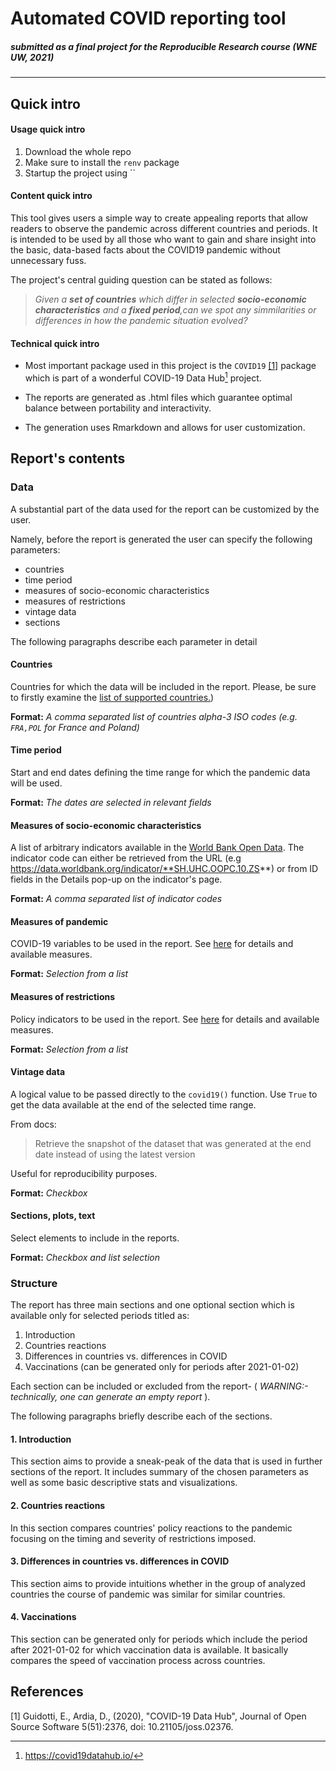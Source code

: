 # Automated COVID reporting tool

##### submitted as a final project for the Reproducible Research course (WNE UW, 2021) 

---
## Quick intro

#### Usage quick intro

1. Download the whole repo
2. Make sure to install the `renv` package
3. Startup the project using ``

#### Content quick intro

This tool gives users a simple way to create appealing reports that allow readers to observe the pandemic across different countries and periods. It is intended to be used by all those who want to gain and share insight into the basic, data-based facts about the COVID19 pandemic without unnecessary fuss.

The project's central guiding question can be stated as follows:

> *Given a **set of countries** which differ in selected **socio-economic characteristics** and a **fixed period**,can we spot any simmilarities or differences in how the pandemic situation evolved?*

#### Technical quick intro 

- Most important package used in this project is the ```COVID19``` [[1]](#1) package which is part of a wonderful COVID-19 Data Hub[^1] project.

- The reports are generated as .html files which guarantee optimal balance between portability and interactivity.

- The generation uses Rmarkdown and allows for user customization.

## Report's contents

### Data

A substantial part of the data used for the report can be customized by the user.

Namely, before the report is generated the user can specify the following parameters:

 - countries 
 - time period
 - measures of socio-economic characteristics
 - measures of restrictions
 - vintage data
 - sections
 
 
The following paragraphs describe each parameter in detail

#### Countries

Countries for which the data will be included in the report.
Please, be sure to firstly examine the [ list of supported countries.](https://covid19datahub.io/))

**Format:** *A comma separated list of countries alpha-3 ISO codes (e.g. ```FRA,POL``` for France and Poland)* 


#### Time period

Start and end dates defining the time range for which the pandemic data will be used.

**Format:** *The dates are selected in relevant fields* 


#### Measures of socio-economic characteristics
 
 A list of arbitrary indicators available in the [World Bank Open Data](https://data.worldbank.org/). The indicator code can either be retrieved from the URL (e.g https://data.worldbank.org/indicator/**SH.UHC.OOPC.10.ZS**) or from ID fields in the Details pop-up on the indicator's page.
 
**Format:** *A comma separated list of indicator codes*

#### Measures of pandemic

COVID-19 variables to be used in the report. See [here](https://covid19datahub.io/articles/doc/data.html#covid-19-variables) for details and available measures.

**Format:** *Selection from a list*

#### Measures of restrictions 

Policy indicators to be used in the report. See [here](https://covid19datahub.io/articles/doc/data.html#policy-measures) for details and available measures.

**Format:** *Selection from a list*

#### Vintage data

A logical value to be passed directly to the ```covid19()``` function. Use ```True``` to get the data available at the end of the selected time range.

From docs: 

> Retrieve the snapshot of the dataset that was generated at the end date instead of using the latest version

Useful for reproducibility purposes.

**Format:** *Checkbox*

#### Sections, plots, text

Select elements to include in the reports.

**Format:** *Checkbox and list selection*

### Structure 

The report has three main sections and one optional section which is available only for selected periods titled as:

1. Introduction
2. Countries reactions
3. Differences in countries vs. differences in COVID
4. Vaccinations (can be generated only for periods after 2021-01-02)

Each section can be included or excluded from the report- ( *WARNING:-
technically, one can generate an empty report* ). 

The following paragraphs briefly describe each of the sections.

#### 1. Introduction

This section aims to provide a sneak-peak of the data that is used in further sections
of the report. It includes summary of the chosen parameters as well as some basic
descriptive stats and visualizations.

#### 2. Countries reactions

In this section compares countries' policy reactions to the pandemic focusing on
the timing and severity of restrictions imposed. 

#### 3. Differences in countries vs. differences in COVID

This section aims to provide intuitions whether in the group of analyzed countries
the course of pandemic was similar for similar countries.

#### 4. Vaccinations

This section can be generated only for periods which include the period after 2021-01-02 for which 
vaccination data is available. It basically compares the speed of vaccination process across countries. 



[^1]: https://covid19datahub.io/

## References
<a id="1">[1]</a> 
Guidotti, E., Ardia, D., (2020), "COVID-19 Data Hub", 
Journal of Open Source Software 5(51):2376, 
doi: 10.21105/joss.02376.
